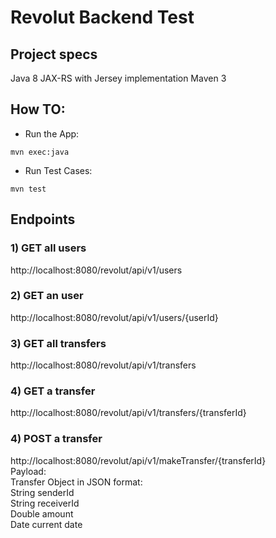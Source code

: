 # Revolut Backend Test

## Project specs
Java 8
JAX-RS with Jersey implementation
Maven 3


## How TO:
- Run the App:
```
mvn exec:java
```

- Run Test Cases:
```
mvn test
```


## Endpoints

### 1) GET all users
http://localhost:8080/revolut/api/v1/users

### 2) GET an user
http://localhost:8080/revolut/api/v1/users/{userId}

### 3) GET all transfers
http://localhost:8080/revolut/api/v1/transfers

### 4) GET a transfer
http://localhost:8080/revolut/api/v1/transfers/{transferId}

### 4) POST a transfer
http://localhost:8080/revolut/api/v1/makeTransfer/{transferId}  
Payload:  
Transfer Object in JSON format:  
String senderId  
String receiverId  
Double amount  
Date current date








